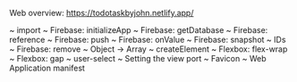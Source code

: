 Web overview: https://todotaskbyjohn.netlify.app/

~ import
~ Firebase: initializeApp
~ Firebase: getDatabase
~ Firebase: reference
~ Firebase: push
~ Firebase: onValue
~ Firebase: snapshot
~ IDs
~ Firebase: remove
~ Object -> Array
~ createElement
~ Flexbox: flex-wrap
~ Flexbox: gap
~ user-select
~ Setting the view port
~ Favicon
~ Web Application manifest